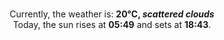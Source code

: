<p  align="center"><br/>Currently, the weather is: <b> 20°C, <i>scattered clouds</i></b></br>Today, the sun rises at <b>05:49</b> and sets at <b>18:43</b>.</p>